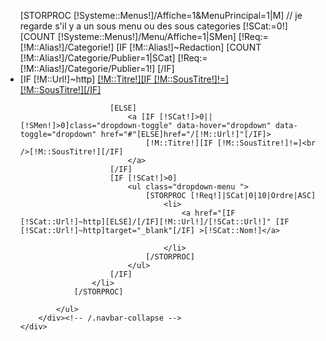 <nav class="navbar navbar-default menuPrincipal" role="navigation">
	<!-- formats téléphone -->
	<!---<div class="navbar-header visible-xs hidden-sm hidden-md hidden-lg menutelephone">
		<button type="button" class="navbar-toggle" data-toggle="collapse" data-target=".navbar-menuprincipal">
			<span class="sr-only"></span>
			<span class="icon-bar"></span>
			<span class="icon-bar"></span>
			<span class="icon-bar"></span>
		</button>
		<a class="navbar-brand visible-xs hidden-sm hidden-md hidden-lg" href="#" >Menu</a>
	</div>-->
	<!-- Menu autre format-->
	<div >
		<div class="navbar-collapse navbar-menuprincipal " >
			<ul class="row navbar-nav menuPrincipal ">
				[STORPROC [!Systeme::Menus!]/Affiche=1&MenuPrincipal=1|M]
					// je regarde s'il y a un sous menu ou des sous categories
					[!SCat:=0!]
					[COUNT [!Systeme::Menus!]/Menu/Affiche=1|SMen]
					[!Req:=[!M::Alias!]/Categorie!]
					[IF [!M::Alias!]~Redaction]
						[COUNT [!M::Alias!]/Categorie/Publier=1|SCat]
						[!Req:=[!M::Alias!]/Categorie/Publier=1!]
					[/IF]
					<li class="[IF [!Systeme::CurrentMenu::Url!]=[!M::Url!]] active [/IF]" >
						[IF [!M::Url!]~http]
							<a href="[!M::Url!]" target="_blank">[!M::Titre!][IF [!M::SousTitre!]!=]<br />[!M::SousTitre!][/IF]</a>
							
						[ELSE]
							<a [IF [!SCat!]>0||[!SMen!]>0]class="dropdown-toggle" data-hover="dropdown" data-toggle="dropdown" href="#"[ELSE]href="/[!M::Url!]"[/IF]>
								[!M::Titre!][IF [!M::SousTitre!]!=]<br />[!M::SousTitre!][/IF]
							</a>
						[/IF]
						[IF [!SCat!]>0]
							<ul class="dropdown-menu ">
								[STORPROC [!Req!]|SCat|0|10|Ordre|ASC]
									<li>
										<a href="[IF [!SCat::Url!]~http][ELSE]/[/IF][!M::Url!]/[!SCat::Url!]" [IF [!SCat::Url!]~http]target="_blank"[/IF] >[!SCat::Nom!]</a>
										
									</li>
								[/STORPROC]
							</ul>
						[/IF]
					</li>
				[/STORPROC]

			</ul>
		</div><!-- /.navbar-collapse -->
	</div>
</nav>